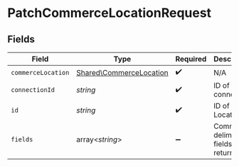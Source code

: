 # PatchCommerceLocationRequest


## Fields

| Field                                                              | Type                                                               | Required                                                           | Description                                                        |
| ------------------------------------------------------------------ | ------------------------------------------------------------------ | ------------------------------------------------------------------ | ------------------------------------------------------------------ |
| `commerceLocation`                                                 | [Shared\CommerceLocation](../../Models/Shared/CommerceLocation.md) | :heavy_check_mark:                                                 | N/A                                                                |
| `connectionId`                                                     | *string*                                                           | :heavy_check_mark:                                                 | ID of the connection                                               |
| `id`                                                               | *string*                                                           | :heavy_check_mark:                                                 | ID of the Location                                                 |
| `fields`                                                           | array<*string*>                                                    | :heavy_minus_sign:                                                 | Comma-delimited fields to return                                   |